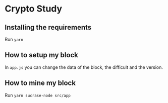 # Crypto Study

## Installing the requirements

Run `yarn`

## How to setup my block

In `app.js` you can change the data of the block, the difficult and the version.

## How to mine my block

Run `yarn sucrase-node src/app`
